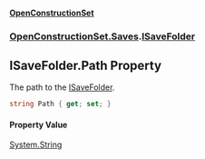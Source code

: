 #### [OpenConstructionSet](index.md 'index')
### [OpenConstructionSet.Saves](index.md#OpenConstructionSet_Saves 'OpenConstructionSet.Saves').[ISaveFolder](Q5PPvALVIWjU3U3wpHjR3A.md 'OpenConstructionSet.Saves.ISaveFolder')
## ISaveFolder.Path Property
The path to the [ISaveFolder](Q5PPvALVIWjU3U3wpHjR3A.md 'OpenConstructionSet.Saves.ISaveFolder').  
```csharp
string Path { get; set; }
```
#### Property Value
[System.String](https://docs.microsoft.com/en-us/dotnet/api/System.String 'System.String')
